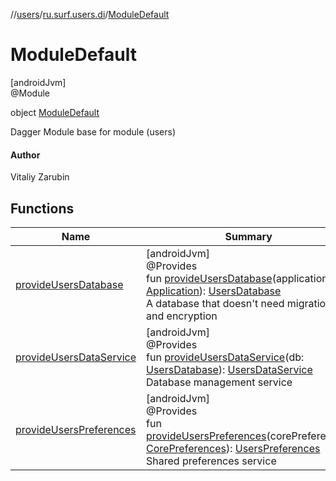 //[users](../../../index.md)/[ru.surf.users.di](../index.md)/[ModuleDefault](index.md)

# ModuleDefault

[androidJvm]\
@Module

object [ModuleDefault](index.md)

Dagger Module base for module (users)

#### Author

Vitaliy Zarubin

## Functions

| Name | Summary |
|---|---|
| [provideUsersDatabase](provide-users-database.md) | [androidJvm]<br>@Provides<br>fun [provideUsersDatabase](provide-users-database.md)(application: [Application](https://developer.android.com/reference/kotlin/android/app/Application.html)): [UsersDatabase](../../ru.surf.users.base/-users-database/index.md)<br>A database that doesn't need migrations and encryption |
| [provideUsersDataService](provide-users-data-service.md) | [androidJvm]<br>@Provides<br>fun [provideUsersDataService](provide-users-data-service.md)(db: [UsersDatabase](../../ru.surf.users.base/-users-database/index.md)): [UsersDataService](../../ru.surf.users.services.dataService/-users-data-service/index.md)<br>Database management service |
| [provideUsersPreferences](provide-users-preferences.md) | [androidJvm]<br>@Provides<br>fun [provideUsersPreferences](provide-users-preferences.md)(corePreferences: [CorePreferences](../../../../../modules/core/core/ru.surf.core.data.preferences/-core-preferences/index.md)): [UsersPreferences](../../ru.surf.users.data.preferences/-users-preferences/index.md)<br>Shared preferences service |
